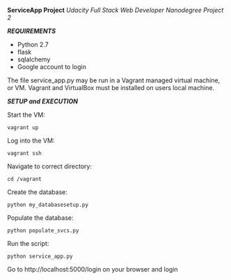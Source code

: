 **ServiceApp Project** 
*Udacity Full Stack Web Developer Nanodegree Project 2*

***REQUIREMENTS***

- Python 2.7
- flask
- sqlalchemy
- Google account to login


The file service_app.py may be run in a Vagrant managed virtual machine, or VM.
Vagrant and VirtualBox must be installed on users local machine.


***SETUP and EXECUTION***

Start the VM:

	vagrant up

Log into the VM:

	vagrant ssh

Navigate to correct directory:

	cd /vagrant

Create the database:

	python my_databasesetup.py

Populate the database:

	python populate_svcs.py

Run the script:

	python service_app.py	

Go to http://localhost:5000/login on your browser and login	

